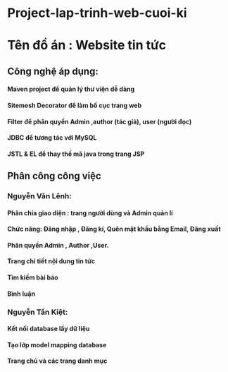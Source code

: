 # Project-lap-trinh-web-cuoi-ki

# Tên đồ án : Website tin tức
 
## Công nghệ áp dụng:
   #### Maven project để quản lý thư viện dễ dàng
   #### Sitemesh Decorator để làm bố cục trang web
   #### Filter để phân quyền Admin ,author (tác giả), user (người đọc)
   #### JDBC để tương tác với MySQL
   #### JSTL & EL  để thay thế mã java trong trang JSP

## Phân công công việc
### Nguyễn Văn Lênh:
   #### Phân chia giao diện : trang người dùng và Admin quản lí
   #### Chức năng: Đăng nhập , Đăng kí, Quên mật khẩu bằng Email, Đăng xuất
   #### Phân quyền Admin , Author ,User.
   #### Trang chi tiết nội dung tin tức
   #### Tìm kiếm bài báo
   #### Bình luận
### Nguyễn Tấn Kiệt:
   #### Kết nối database lấy dữ liệu
   #### Tạo lớp model mapping database
   #### Trang chủ và các trang danh mục

